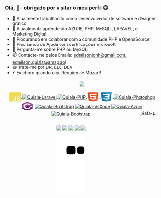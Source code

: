 ### Olá, 👋 - obrigado por visitar o meu perfil 😍


- 🔭 Atualmente trabalhando como desenvolvedor de software e designer gráfico
- 🌱 Atuaalmente aprendendo AZURE, PHP, MySQLi, LARAVEL, e Marketing Digital
- 👯 Procurando em colaborar com a comunidade PHP e OpensSource
- 🤔 Precisando de Ajuda com certificações microsoft
- 💬 Pergunta-me sobre PHP ou MySQLi
- 📫 Contacte-me pelos Emails: edmilsonjonh@gmail.com, edmilson.quiala@amsp.ao!
- 😄 Trate-me por DR. ELE, DEV
- ⚡ Eu choro quando oiço Requien de Mozart!

<div align="center">
  <a href="https://edmilsonquiala.com">
  <img height="180em" src="https://github-readme-stats.vercel.app/api/top-langs/?username=rafaballerini&layout=compact&langs_count=7&theme=light"/>
</div>

<div align="center" style="display: inline_block"><br>
  <img align="center" alt="Quiala-Js" height="30" width="40" src="https://raw.githubusercontent.com/devicons/devicon/master/icons/javascript/javascript-plain.svg">
  <img align="center" alt="Quiala-Laravel" height="30" width="40" src="https://cdn.jsdelivr.net/gh/devicons/devicon/icons/laravel/laravel-original.svg">
  <img align="center" alt="Quiala-PHP" height="30" width="40" src="https://cdn.jsdelivr.net/gh/devicons/devicon/icons/php/php-original.svg">
  <img align="center" alt="Quiala-HTML" height="30" width="40" src="https://raw.githubusercontent.com/devicons/devicon/master/icons/html5/html5-original.svg">
  <img align="center" alt="Quiala-CSS" height="30" width="40" src="https://raw.githubusercontent.com/devicons/devicon/master/icons/css3/css3-original.svg">
  <img align="center" alt="Quiala-Photoshop" height="30" width="40" src="https://cdn.jsdelivr.net/gh/devicons/devicon/icons/photoshop/photoshop-plain.svg">
  <img align="center" alt="Quiala-Csharp" height="30" width="40" src="https://raw.githubusercontent.com/devicons/devicon/master/icons/csharp/csharp-original.svg">
  <img align="center" alt="Quiala-Bootstrap" height="30" width="40" src="https://cdn.jsdelivr.net/gh/devicons/devicon/icons/bootstrap/bootstrap-original.svg">
  <img align="center" alt="Quiala-VsCode" height="30" width="40" src="https://cdn.jsdelivr.net/gh/devicons/devicon/icons/vscode/vscode-original.svg">
  <img align="center" alt="Quiala-Azure" height="30" width="40" src="https://cdn.jsdelivr.net/gh/devicons/devicon/icons/azure/azure-original.svg">
  <img align="center" alt="Quiala-Bootstrap" height="30" width="40" src="https://cdn.jsdelivr.net/gh/devicons/devicon/icons/bootstrap/bootstrap-original.svg">
  <img align="right" alt="Rafa-pic" height="150" style="border-radius:50px;" src="https://media0.giphy.com/media/Wp6BRn60B4jaUwW2eK/200w.gif">
</div>
  
##
  
<div align="center"> 
  <a href="https://www.instagram.com/quiala_corporation/" target="_blank"><img src="https://img.shields.io/badge/-Instagram-%23E4405F?style=for-the-badge&logo=instagram&logoColor=white" target="_blank"></a>
 	<a href="https://www.facebook.com/Dr.Quiala" target="_blank"><img src="https://img.shields.io/badge/Facebook-1877F2?style=for-the-badge&logo=facebook&logoColor=white" target="_blank"></a>
 <a href="https://www.behance.net/quiala" target="_blank"><img src="https://aleen42.github.io/badges/src/behance.svg" target="_blank"></a> 
  <a href = "mailto:edmilsonjonh@gmail.com"><img src="https://img.shields.io/badge/-Gmail-%23333?style=for-the-badge&logo=gmail&logoColor=white" target="_blank"></a>
  <a href="https://www.linkedin.com/in/edmilson-quiala-059297b1/" target="_blank"><img src="https://img.shields.io/badge/-LinkedIn-%230077B5?style=for-the-badge&logo=linkedin&logoColor=white" target="_blank"></a> 
 
  ![Snake animation](https://github.com/rafaballerini/rafaballerini/blob/output/github-contribution-grid-snake.svg)
 
</div>
